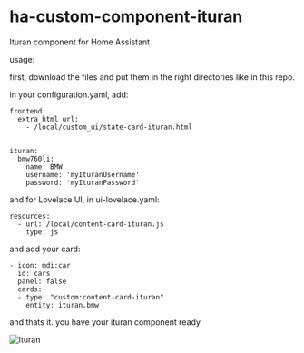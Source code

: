 # ha-custom-component-ituran
Ituran component for Home Assistant


usage:

first, download the files and put them in the right directories like in this repo.

in your configuration.yaml, add:

```
frontend:
  extra_html_url:
    - /local/custom_ui/state-card-ituran.html


ituran:
  bmw760li:
    name: BMW
    username: 'myIturanUsername'
    password: 'myIturanPassword'
```


and for Lovelace UI, in ui-lovelace.yaml:

```
resources:
  - url: /local/content-card-ituran.js
    type: js
```

and add your card:
```
- icon: mdi:car
  id: cars
  panel: false
  cards:
  - type: "custom:content-card-ituran"
    entity: ituran.bmw
 ```



and thats it. you have your ituran component ready

![Ituran](https://preview.ibb.co/chwMxS/Screen_Shot_2018_04_20_at_16_53_21.png)

